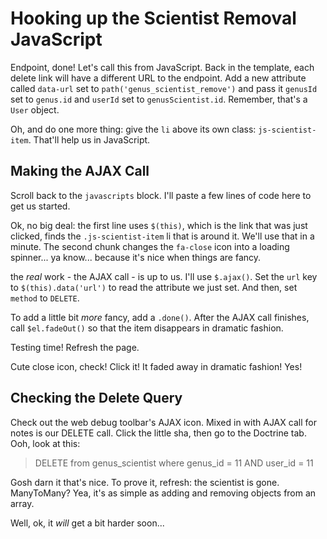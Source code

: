 # Hooking up the Scientist Removal JavaScript

Endpoint, done! Let's call this from JavaScript. Back in the template, each delete
link will have a different URL to the endpoint. Add a new attribute called `data-url`
set to `path('genus_scientist_remove')` and pass it `genusId` set to `genus.id` and
`userId` set to `genusScientist.id`. Remember, that's a `User` object.

Oh, and do one more thing: give the `li` above its own class: `js-scientist-item`.
That'll help us in JavaScript.

## Making the AJAX Call

Scroll back to the `javascripts` block. I'll paste a few lines of code here to get
us started.

Ok, no big deal: the first line uses `$(this)`, which is the link that was just clicked,
finds the `.js-scientist-item` li that is around it. We'll use that in a minute.
The second chunk changes the `fa-close` icon into a loading spinner... ya know...
because it's nice when things are fancy.

the *real* work - the AJAX call - is up to us. I'll use `$.ajax()`. Set the `url`
key to `$(this).data('url')` to read the attribute we just set. And then, set
`method` to `DELETE`.

To add a little bit *more* fancy, add a `.done()`. After the AJAX call finishes,
call `$el.fadeOut()` so that the item disappears in dramatic fashion.

Testing time! Refresh the page.

Cute close icon, check! Click it! It faded away in dramatic fashion! Yes!

## Checking the Delete Query

Check out the web debug toolbar's AJAX icon. Mixed in with AJAX call for notes is
our DELETE call. Click the little sha, then go to the Doctrine tab. Ooh, look at
this:

> DELETE from genus_scientist where genus_id = 11 AND user_id = 11

Gosh darn it that's nice. To prove it, refresh: the scientist is gone. ManyToMany?
Yea, it's as simple as adding and removing objects from an array.

Well, ok, it *will* get a bit harder soon...
